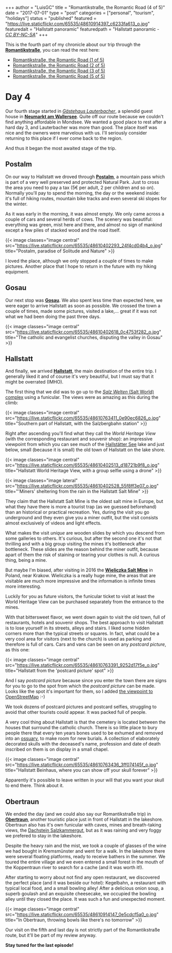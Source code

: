 +++
author = "LuisGC"
title = "Romantikstraße, the Romantic Road (4 of 5)"
date = "2017-07-01"
type = "post"
categories = ["personal", "tourism", "holidays"]
status = "published"
featured = "https://live.staticflickr.com/65535/48610914397_c6233fa613_o.jpg"
featuredalt = "Hallstatt panoramic"
featuredpath = "Hallstatt panoramic - <a href='http://creativecommons.org/licenses/by-nc-sa/3.0/'><i>CC BY-NC-SA</i></a>"
+++

This is the fourth part of my chronicle about our trip through the [**Romantikstraße**](http://www.romantikstrasse.at/es/), you can read the rest here:

* [Romantikstraße, the Romantic Road (1 of 5)](/blog/2017/05/romantikstrasse-the-romantic-road_1/)
* [Romantikstraße, the Romantic Road (2 of 5)](/blog/2017/06/romantikstrasse-the-romantic-road_2/)
* [Romantikstraße, the Romantic Road (3 of 5)](/blog/2017/06/romantikstrasse-the-romantic-road_3/)
* [Romantikstraße, the Romantic Road (5 of 5)](/blog/2017/07/romantikstrasse-the-romantic-road_5/)

# Day 4

Our fourth stage started in [_Gästehaus Lauterbacher_](http://www.lauterbacher.at/), a splendid guest house in [**Neumarkt am Wallersee**](https://en.wikipedia.org/wiki/Neumarkt_am_Wallersee). Quite off our route because we couldn't find anything affordable in Mondsee. We wanted a good place to rest after a hard day 3, and Lauterbacher was more than good. The place itself was nice and the owners were marvelous with us. I'll seriously consider returning to this place if I ever come back to the region.

And thus it began the most awaited stage of the trip.

## Postalm

On our way to Hallstatt we droved through [**Postalm**](https://www.postalm.at/), a mountain pass which is part of a very well preserved and protected Natural Park. Just to cross the area you need to pay a tax (5€ per adult, 2 per children and so on). Normally you'll pay to spend the morning, the day or the weekend inside: it's full of hiking routes, mountain bike tracks and even several ski slopes for the winter.

As it was early in the morning, it was almost empty. We only came across a couple of cars and several herds of cows. The scenery was beautiful: everything was green, mist here and there, and almost no sign of mankind except a few piles of stacked wood and the road itself.

{{< image classes="image central" src="https://live.staticflickr.com/65535/48610402293_24f4cd04b4_o.jpg" title="Postalm, paradise of Solitude and Nature" >}}

I loved the place, although we only stopped a couple of times to make pictures. Another place that I hope to return in the future with my hiking equipment.

## Gosau

Our next stop was [**Gosau**](https://en.wikipedia.org/wiki/Gosau). We also spent less time than expected here, we were eager to arrive Hallstatt as soon as possible. We crossed the town a couple of times, made some pictures, visited a lake,... great if it was not what we had been doing the past three days.

{{< image classes="image central" src="https://live.staticflickr.com/65535/48610402618_0c4753f282_o.jpg" title="The catholic and evangelist churches, disputing the valley in Gosau" >}}

## Hallstatt

And finally, we arrived [**Hallstatt**](https://en.wikipedia.org/wiki/Hallstatt), the main destination of the entire trip. I generally liked it and of course it's very beautiful, but I must say that it might be overrated (IMHO).

The first thing that we did was to go up to the [_Salz Welten_ (Salt World) complex](https://www.salzwelten.at/en/home/) using a funicular. The views were as amazing as this during the climb:

{{< image classes="image central" src="https://live.staticflickr.com/65535/48610763411_0e90ec6826_o.jpg" title="Southern part of Hallstatt, with the Salzbergbahn station" >}}

Right after ascending you'll find what they call the <i>World Heritage View</i> (with the corresponding restaurant and souvenir shop): an impressive viewpoint from which you can see much of the [Hallstätter See](https://en.wikipedia.org/wiki/Hallst%C3%A4tter_See) lake and just below, small (because it is small) the old town of Hallstatt on the lake shore.

{{< image classes="image central" src="https://live.staticflickr.com/65535/48610402513_d18721b9f8_o.jpg" title="Hallstatt World Heritage View, with a group selfie using a drone" >}}

{{< image classes="image lateral" src="https://live.staticflickr.com/65535/48610402528_55f8ff3e07_o.jpg" title="'Miners' sheltering from the rain in the Hallstatt Salt Mine" >}}

They claim that the Hallstatt Salt Mine is the oldest salt mine in Europe, but what they have there is more a tourist trap (as we guessed beforehand) than an historical or practical recreation. Yes, during the visit you go underground and they even give you a miner outfit, but the visit consists almost exclusively of videos and light effects.

What makes the visit _unique_ are wooden slides by which you descend from some galleries to others. It's curious, but after the second one it's not that thrilling and with a big group visiting the mines it's bottleneck after bottleneck. These slides are the reason behind the miner outfit, because apart of them the risk of staining or tearing your clothes is null. A curious thing, being a mine.

But maybe I'm biased, after visiting in 2016 the [**Wieliczka Salt Mine**](https://en.wikipedia.org/wiki/Wieliczka_Salt_Mine) in Poland, near Krakow. Wieliczka is a really huge mine, the areas that are visitable are much more impressive and the information is infinite times more interesting.

Luckily for you as future visitors, the funicular ticket to visit at least the World Heritage View can be purchased separately from the entrance to the mines.

With that bittersweet flavor, we went down again to visit the old town, full of restaurants, hotels and souvenir shops. The best approach to visit Hallstatt is to lose yourself in its streets, alleys and stairs. I liked some hidden corners more than the typical streets or squares. In fact, what could be a very cool area for visitors (next to the church) is used as parking and therefore is full of cars. Cars and vans can be seen on any <i>postcard picture</i>, as this one:

{{< image classes="image central" src="https://live.staticflickr.com/65535/48610763391_9252d17f5e_o.jpg" title="Hallstatt from the 'postcard picture' spot" >}}

And I say <i>postcard picture</i> because since you enter the town there are signs for you to go to the spot from which the <i>postcard picture</i> can be made. Looks like the spot it's important for them, so I added [the viewpoint to OpenStreetMap](http://www.openstreetmap.org/node/4844412062) :-)

We took dozens of postcard pictures and postcard selfies, struggling to avoid that other tourists could appear. It was packed full of people.

A very cool thing about Hallstatt is that the cemetery is located between the houses that surround the catholic church. There is so little place to bury people there that every ten years bones used to be exhumed and removed into an [ossuary](https://en.wikipedia.org/wiki/Ossuary), to make room for new burials. A collection of elaborately decorated skulls with the deceased's name, profession and date of death inscribed on them is on display in a small chapel.

{{< image classes="image central" src="https://live.staticflickr.com/65535/48610763436_3ff074145f_o.jpg" title="Hallstatt Beinhaus, where you can show off your skull forever" >}}

Apparently it's possible to leave written in your will that you want your skull to end there. Think about it.

## Obertraun

We ended the day (and we could also say our Romantikstraße trip) in [**Obertraun**](https://en.wikipedia.org/wiki/Obertraun), another touristic place just in front of Hallstatt in the lakeshore. Obertraun also has it's own funicular with caves, mines and breath-taking views, the [Dachstein Salzkammergut](http://www.dachstein-salzkammergut.com/en/dachstein/dachstein/), but as it was raining and very foggy we prefered to stay in the lakeshore.

Despite the heavy rain and the mist, we took a couple of glasses of the wine we had bought in Kremsmünster and went for a walk. In the lakeshore there were several floating platforms, ready to receive bathers in the summer. We toured the entire village and we even entered a small forest in the mouth of the Koppentraun river to search for a cache (and it was worth it!).

After starting to worry about not find any open restaurant, we discovered the perfect place (and it was beside our hotel): Kegelbahn, a restaurant with typical local food, and a small bowling alley! After a delicious onion soup, a superb goulash and an exquisite cheesecake, we occupied the bowling alley until they closed the place. It was such a fun and unexpected moment.

{{< image classes="image central" src="https://live.staticflickr.com/65535/48610914147_0e5cdcf5a0_o.jpg" title="In Obertraun, throwing bowls like there's no tomorrow" >}}

Our visit on the fifth and last day is not strictly part of the Romantikstraße route, but it'll be part of my review anyway.

**Stay tuned for the last episode!**
